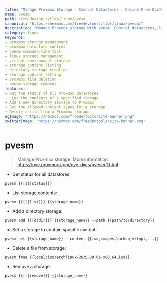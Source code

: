 ```yaml
---
title: "Manage Proxmox Storage - Control Datastores | Online Free DevTools by Hexmos"
name: pvesm
path: /freedevtools/tldr/linux/pvesm
canonical: "https://hexmos.com/freedevtools/tldr/linux/pvesm/"
description: "Manage Proxmox storage with pvesm. Control datastores, list storage contents, and add or remove storage. Free online tool, no registration required."
category: linux
keywords:
- proxmox storage management
- proxmox datastore control
- pvesm command-line tool
- linux storage management
- virtual environment storage
- storage content listing
- directory storage creation
- storage content setting
- proxmox file deletion
- pvesm storage removal
features:
- Get the status of all Proxmox datastores
- List the contents of a specified storage
- Add a new directory storage to Proxmox
- Set the allowed content types for a storage
- Delete a file from a Proxmox storage
ogImage: "https://hexmos.com/freedevtools/site-banner.png"
twitterImage: "https://hexmos.com/freedevtools/site-banner.png"
---
```


# pvesm

> Manage Proxmox storage.
> More information: <https://pve.proxmox.com/pve-docs/pvesm.1.html>.

- Get status for all datastores:

`pvesm {{[st|status]}}`

- List storage contents:

`pvesm {{[l|list]}} {{storage_name}}`

- Add a directory storage:

`pvesm add {{[d|dir]}} {{storage_name}} --path {{path/to/directory}}`

- Set a storage to contain specific content:

`pvesm set {{storage_name}} --content {{iso,images,backup,vztmpl,...}}`

- Delete a file from storage:

`pvesm free {{local:iso/archlinux-2025.08.01-x86_64.iso}}`

- Remove a storage:

`pvesm {{[r|remove]}} {{storage_name}}`
